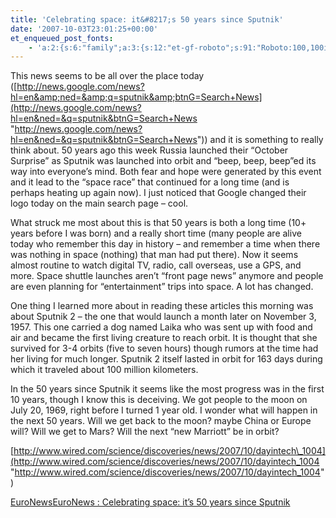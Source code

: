 ```yaml
---
title: 'Celebrating space: it&#8217;s 50 years since Sputnik'
date: '2007-10-03T23:01:25+00:00'
et_enqueued_post_fonts:
    - 'a:2:{s:6:"family";a:3:{s:12:"et-gf-roboto";s:91:"Roboto:100,100italic,300,300italic,regular,italic,500,500italic,700,700italic,900,900italic";s:22:"et-gf-roboto-condensed";s:59:"Roboto+Condensed:300,300italic,regular,italic,700,700italic";s:17:"et-gf-roboto-slab";s:51:"Roboto+Slab:100,200,300,regular,500,600,700,800,900";}s:6:"subset";a:7:{i:0;s:9:"latin-ext";i:1;s:5:"greek";i:2;s:9:"greek-ext";i:3;s:10:"vietnamese";i:4;s:8:"cyrillic";i:5;s:5:"latin";i:6;s:12:"cyrillic-ext";}}'
---
```


This news seems to be all over the place today ([http://news.google.com/news?hl=en&amp;ned=&amp;q=sputnik&amp;btnG=Search+News](http://news.google.com/news?hl=en&ned=&q=sputnik&btnG=Search+News "http://news.google.com/news?hl=en&ned=&q=sputnik&btnG=Search+News")) and it is something to really think about. 50 years ago this week Russia launched their “October Surprise” as Sputnik was launched into orbit and “beep, beep, beep”ed its way into everyone’s mind. Both fear and hope were generated by this event and it lead to the “space race” that continued for a long time (and is perhaps heating up again now). I just noticed that Google changed their logo today on the main search page – cool.

What struck me most about this is that 50 years is both a long time (10+ years before I was born) and a really short time (many people are alive today who remember this day in history – and remember a time when there was nothing in space (nothing) that man had put there). Now it seems almost routine to watch digital TV, radio, call overseas, use a GPS, and more. Space shuttle launches aren’t “front page news” anymore and people are even planning for “entertainment” trips into space. A lot has changed.

One thing I learned more about in reading these articles this morning was about Sputnik 2 – the one that would launch a month later on November 3, 1957. This one carried a dog named Laika who was sent up with food and air and became the first living creature to reach orbit. It is thought that she survived for 3-4 orbits (five to seven hours) though rumors at the time had her living for much longer. Sputnik 2 itself lasted in orbit for 163 days during which it traveled about 100 million kilometers.

In the 50 years since Sputnik it seems like the most progress was in the first 10 years, though I know this is deceiving. We got people to the moon on July 20, 1969, right before I turned 1 year old. I wonder what will happen in the next 50 years. Will we get back to the moon? maybe China or Europe will? Will we get to Mars? Will the next “new Marriott” be in orbit?

[http://www.wired.com/science/discoveries/news/2007/10/dayintech\_1004](http://www.wired.com/science/discoveries/news/2007/10/dayintech_1004 "http://www.wired.com/science/discoveries/news/2007/10/dayintech_1004")

[EuroNewsEuroNews : Celebrating space: it’s 50 years since Sputnik](http://euronews.net/index.php?page=info&article=446322&lng=1)